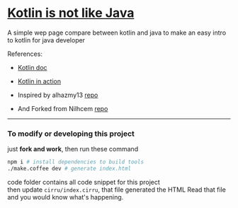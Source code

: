 
# [Kotlin is not like Java](https://3zcs.github.io/Kotlin-is-not-like-Java.html)

A simple wep page compare between kotlin and java to make an easy intro to kotlin for java developer

References:
- [Kotlin doc](http://kotlinlang.org/docs/reference/)
- [Kotlin in action](https://www.amazon.com/Kotlin-Action-Dmitry-Jemerov/dp/1617293296)


- Inspired by alhazmy13 [repo](https://github.com/alhazmy13/swift-is-like-typescript)
- And Forked from Nilhcem [repo](https://github.com/Nilhcem/swift-is-like-kotlin)
------------
### To modify or developing this project
just **fork and work**, then run these command
```bash
npm i # install dependencies to build tools
./make.coffee dev # generate index.html
```
code folder contains all code snippet for this project  
then update `cirru/index.cirru`, that file generated the HTML
Read that file and you would know what's happening.
